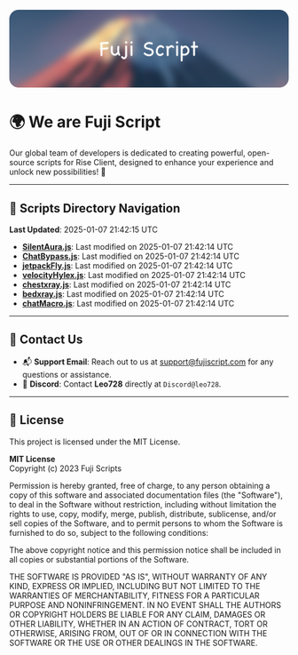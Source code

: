 ![Banner](.github/b.webp)

# 🌍 **We are Fuji Script**

Our global team of developers is dedicated to creating powerful, open-source scripts for Rise Client, designed to enhance your experience and unlock new possibilities! 🌟

---
<!-- SCRIPTS_NAVIGATION_START -->
## 📂 **Scripts Directory Navigation**

**Last Updated**: 2025-01-07 21:42:15 UTC

- **[SilentAura.js](scripts/SilentAura.js)**: Last modified on 2025-01-07 21:42:14 UTC
- **[ChatBypass.js](scripts/ChatBypass.js)**: Last modified on 2025-01-07 21:42:14 UTC
- **[jetpackFly.js](scripts/jetpackFly.js)**: Last modified on 2025-01-07 21:42:14 UTC
- **[velocityHylex.js](scripts/velocityHylex.js)**: Last modified on 2025-01-07 21:42:14 UTC
- **[chestxray.js](scripts/chestxray.js)**: Last modified on 2025-01-07 21:42:14 UTC
- **[bedxray.js](scripts/bedxray.js)**: Last modified on 2025-01-07 21:42:14 UTC
- **[chatMacro.js](scripts/chatMacro.js)**: Last modified on 2025-01-07 21:42:14 UTC

<!-- SCRIPTS_NAVIGATION_END -->

---

## 💬 **Contact Us**  
- 📬 **Support Email**: Reach out to us at [support@fujiscript.com](mailto:support@fujiscript.com) for any questions or assistance.  
- 💬 **Discord**: Contact **Leo728** directly at `Discord@leo728`.

---

## 📜 **License**

This project is licensed under the MIT License.  

**MIT License**  
Copyright (c) 2023 Fuji Scripts  

Permission is hereby granted, free of charge, to any person obtaining a copy of this software and associated documentation files (the "Software"), to deal in the Software without restriction, including without limitation the rights to use, copy, modify, merge, publish, distribute, sublicense, and/or sell copies of the Software, and to permit persons to whom the Software is furnished to do so, subject to the following conditions:  

The above copyright notice and this permission notice shall be included in all copies or substantial portions of the Software.  

THE SOFTWARE IS PROVIDED "AS IS", WITHOUT WARRANTY OF ANY KIND, EXPRESS OR IMPLIED, INCLUDING BUT NOT LIMITED TO THE WARRANTIES OF MERCHANTABILITY, FITNESS FOR A PARTICULAR PURPOSE AND NONINFRINGEMENT. IN NO EVENT SHALL THE AUTHORS OR COPYRIGHT HOLDERS BE LIABLE FOR ANY CLAIM, DAMAGES OR OTHER LIABILITY, WHETHER IN AN ACTION OF CONTRACT, TORT OR OTHERWISE, ARISING FROM, OUT OF OR IN CONNECTION WITH THE SOFTWARE OR THE USE OR OTHER DEALINGS IN THE SOFTWARE.  
